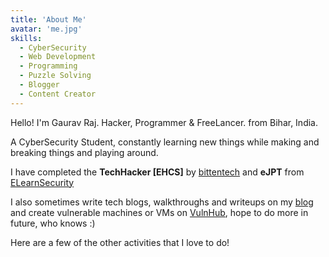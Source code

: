 ```yaml
---
title: 'About Me'
avatar: 'me.jpg'
skills:
  - CyberSecurity
  - Web Development
  - Programming
  - Puzzle Solving
  - Blogger
  - Content Creator
---
```


Hello! I'm Gaurav Raj. Hacker, Programmer & FreeLancer. from Bihar, India.

A CyberSecurity Student, constantly learning new things while making and breaking things and playing around.

I have completed the **TechHacker \[EHCS\]** by [bittentech](https://bittentechsolutions.in) and **eJPT** from [ELearnSecurity](https://elearnsecurity.com/product/ejpt-certification/)

I also sometimes write tech blogs, walkthroughs and writeups on my [blog](https://blog.gauravraj.tech/) and create vulnerable machines or VMs on [VulnHub](https://www.vulnhub.com/author/thehackersbrain,789/), hope to do more in future, who knows :)

Here are a few of the other activities that I love to do!

